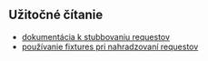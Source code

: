 ## Užitočné čítanie
* [dokumentácia k stubbovaniu requestov](https://docs.cypress.io/api/commands/route.html#With-Stubbing)
* [používanie fixtures pri nahradzovaní requestov](https://docs.cypress.io/guides/guides/network-requests.html#Fixtures)